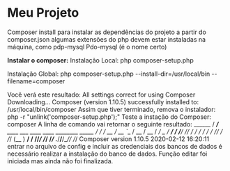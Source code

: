 # Meu Projeto

 Composer install para instalar as dependências do projeto a partir do composer.json
 algumas extensões do php devem estar instaladas na máquina, como pdp-mysql Pdo-mysql (é o nome certo)


 **Instalar o composer:**
 Instalação Local:
 php composer-setup.php

 Instalação Global:
 php composer-setup.php --install-dir=/usr/local/bin --filename=composer

 Você verá este resultado:
 All settings correct for using Composer
 Downloading...
 Composer (version 1.10.5) successfully installed to: /usr/local/bin/composer
 Assim que tiver terminado, remova o instalador:
 php -r "unlink('composer-setup.php');"
 Teste a instação do Composer:
 composer
 A linha de comando vai retornar o seguinte resultado:
       ______
  / ____/___ ____ ___ ____ ____ ________ _____
 / / / __ / __ `__ / __ / __ / ___/ _ / ___/
/ /___/ /_/ / / / / / / /_/ / /_/ (__ ) __/ /
____/____/_/ /_/ /_/ .___/____/____/___/_/
                  /_/
Composer version 1.10.5 2020-02-12 16:20:11
 entrar no arquivo de config e incluir as credenciais dos bancos de dados é necessário realizar a instalação do banco de dados.
Função editar foi iniciada mas ainda não foi finalizada.
